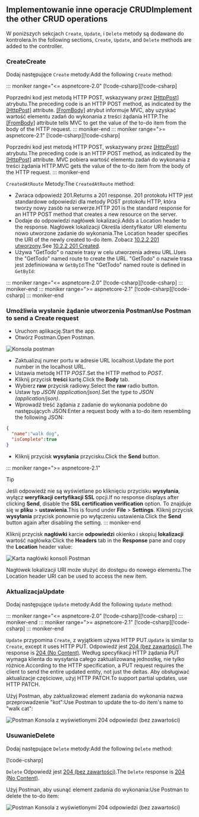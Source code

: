 ## <a name="implement-the-other-crud-operations"></a><span data-ttu-id="a0f5f-101">Implementowanie inne operacje CRUD</span><span class="sxs-lookup"><span data-stu-id="a0f5f-101">Implement the other CRUD operations</span></span>

<span data-ttu-id="a0f5f-102">W poniższych sekcjach `Create`, `Update`, i `Delete` metody są dodawane do kontrolera.</span><span class="sxs-lookup"><span data-stu-id="a0f5f-102">In the following sections, `Create`, `Update`, and `Delete` methods are added to the controller.</span></span>

### <a name="create"></a><span data-ttu-id="a0f5f-103">Create</span><span class="sxs-lookup"><span data-stu-id="a0f5f-103">Create</span></span>

<span data-ttu-id="a0f5f-104">Dodaj następujące `Create` metody:</span><span class="sxs-lookup"><span data-stu-id="a0f5f-104">Add the following `Create` method:</span></span>

::: moniker range="<= aspnetcore-2.0"
<span data-ttu-id="a0f5f-105">[!code-csharp[](../../tutorials/first-web-api/samples/2.0/TodoApi/Controllers/TodoController.cs?name=snippet_Create)]</span><span class="sxs-lookup"><span data-stu-id="a0f5f-105">[!code-csharp[](../../tutorials/first-web-api/samples/2.0/TodoApi/Controllers/TodoController.cs?name=snippet_Create)]</span></span>

<span data-ttu-id="a0f5f-106">Poprzedni kod jest metodą HTTP POST, wskazywany przez [[HttpPost]](/dotnet/api/microsoft.aspnetcore.mvc.httppostattribute) atrybutu.</span><span class="sxs-lookup"><span data-stu-id="a0f5f-106">The preceding code is an HTTP POST method, as indicated by the [[HttpPost]](/dotnet/api/microsoft.aspnetcore.mvc.httppostattribute) attribute.</span></span> <span data-ttu-id="a0f5f-107">[[FromBody]](/dotnet/api/microsoft.aspnetcore.mvc.frombodyattribute) atrybut informuje MVC, aby uzyskać wartość elementu zadań do wykonania z treści żądania HTTP.</span><span class="sxs-lookup"><span data-stu-id="a0f5f-107">The [[FromBody]](/dotnet/api/microsoft.aspnetcore.mvc.frombodyattribute) attribute tells MVC to get the value of the to-do item from the body of the HTTP request.</span></span>
::: moniker-end
::: moniker range=">= aspnetcore-2.1"
<span data-ttu-id="a0f5f-108">[!code-csharp[](../../tutorials/first-web-api/samples/2.1/TodoApi/Controllers/TodoController.cs?name=snippet_Create)]</span><span class="sxs-lookup"><span data-stu-id="a0f5f-108">[!code-csharp[](../../tutorials/first-web-api/samples/2.1/TodoApi/Controllers/TodoController.cs?name=snippet_Create)]</span></span>

<span data-ttu-id="a0f5f-109">Poprzedni kod jest metodą HTTP POST, wskazywany przez [[HttpPost]](/dotnet/api/microsoft.aspnetcore.mvc.httppostattribute) atrybutu.</span><span class="sxs-lookup"><span data-stu-id="a0f5f-109">The preceding code is an HTTP POST method, as indicated by the [[HttpPost]](/dotnet/api/microsoft.aspnetcore.mvc.httppostattribute) attribute.</span></span> <span data-ttu-id="a0f5f-110">MVC pobiera wartość elementu zadań do wykonania z treści żądania HTTP.</span><span class="sxs-lookup"><span data-stu-id="a0f5f-110">MVC gets the value of the to-do item from the body of the HTTP request.</span></span>
::: moniker-end

<span data-ttu-id="a0f5f-111">`CreatedAtRoute` Metody:</span><span class="sxs-lookup"><span data-stu-id="a0f5f-111">The `CreatedAtRoute` method:</span></span>

* <span data-ttu-id="a0f5f-112">Zwraca odpowiedź 201.</span><span class="sxs-lookup"><span data-stu-id="a0f5f-112">Returns a 201 response.</span></span> <span data-ttu-id="a0f5f-113">201 protokołu HTTP jest standardowe odpowiedzi dla metody POST protokołu HTTP, która tworzy nowy zasób na serwerze.</span><span class="sxs-lookup"><span data-stu-id="a0f5f-113">HTTP 201 is the standard response for an HTTP POST method that creates a new resource on the server.</span></span>
* <span data-ttu-id="a0f5f-114">Dodaje do odpowiedzi nagłówek lokalizacji.</span><span class="sxs-lookup"><span data-stu-id="a0f5f-114">Adds a Location header to the response.</span></span> <span data-ttu-id="a0f5f-115">Nagłówek lokalizacji Określa identyfikator URI elementu nowo utworzone zadanie do wykonania.</span><span class="sxs-lookup"><span data-stu-id="a0f5f-115">The Location header specifies the URI of the newly created to-do item.</span></span> <span data-ttu-id="a0f5f-116">Zobacz [10.2.2 201 utworzony](https://www.w3.org/Protocols/rfc2616/rfc2616-sec10.html).</span><span class="sxs-lookup"><span data-stu-id="a0f5f-116">See [10.2.2 201 Created](https://www.w3.org/Protocols/rfc2616/rfc2616-sec10.html).</span></span>
* <span data-ttu-id="a0f5f-117">Używa "GetTodo" o nazwie trasy w celu utworzenia adresu URL.</span><span class="sxs-lookup"><span data-stu-id="a0f5f-117">Uses the "GetTodo" named route to create the URL.</span></span> <span data-ttu-id="a0f5f-118">"GetTodo" o nazwie trasa jest zdefiniowana w `GetById`:</span><span class="sxs-lookup"><span data-stu-id="a0f5f-118">The "GetTodo" named route is defined in `GetById`:</span></span>

::: moniker range="<= aspnetcore-2.0"
<span data-ttu-id="a0f5f-119">[!code-csharp[](../../tutorials/first-web-api/samples/2.0/TodoApi/Controllers/TodoController.cs?name=snippet_GetByID&highlight=1-2)]</span><span class="sxs-lookup"><span data-stu-id="a0f5f-119">[!code-csharp[](../../tutorials/first-web-api/samples/2.0/TodoApi/Controllers/TodoController.cs?name=snippet_GetByID&highlight=1-2)]</span></span>
::: moniker-end
::: moniker range=">= aspnetcore-2.1"
<span data-ttu-id="a0f5f-120">[!code-csharp[](../../tutorials/first-web-api/samples/2.1/TodoApi/Controllers/TodoController.cs?name=snippet_GetByID&highlight=1-2)]</span><span class="sxs-lookup"><span data-stu-id="a0f5f-120">[!code-csharp[](../../tutorials/first-web-api/samples/2.1/TodoApi/Controllers/TodoController.cs?name=snippet_GetByID&highlight=1-2)]</span></span>
::: moniker-end

### <a name="use-postman-to-send-a-create-request"></a><span data-ttu-id="a0f5f-121">Umożliwia wysłanie żądanie utworzenia Postman</span><span class="sxs-lookup"><span data-stu-id="a0f5f-121">Use Postman to send a Create request</span></span>

* <span data-ttu-id="a0f5f-122">Uruchom aplikację.</span><span class="sxs-lookup"><span data-stu-id="a0f5f-122">Start the app.</span></span>
* <span data-ttu-id="a0f5f-123">Otwórz Postman.</span><span class="sxs-lookup"><span data-stu-id="a0f5f-123">Open Postman.</span></span>

![Konsola postman](../../tutorials/first-web-api/_static/pmc.png)

* <span data-ttu-id="a0f5f-125">Zaktualizuj numer portu w adresie URL localhost.</span><span class="sxs-lookup"><span data-stu-id="a0f5f-125">Update the port number in the localhost URL.</span></span>
* <span data-ttu-id="a0f5f-126">Ustawia metodę HTTP *POST*.</span><span class="sxs-lookup"><span data-stu-id="a0f5f-126">Set the HTTP method to *POST*.</span></span>
* <span data-ttu-id="a0f5f-127">Kliknij przycisk **treści** kartę.</span><span class="sxs-lookup"><span data-stu-id="a0f5f-127">Click the **Body** tab.</span></span>
* <span data-ttu-id="a0f5f-128">Wybierz **raw** przycisk radiowy.</span><span class="sxs-lookup"><span data-stu-id="a0f5f-128">Select the **raw** radio button.</span></span>
* <span data-ttu-id="a0f5f-129">Ustaw typ *JSON (application/json)*.</span><span class="sxs-lookup"><span data-stu-id="a0f5f-129">Set the type to *JSON (application/json)*.</span></span>
* <span data-ttu-id="a0f5f-130">Wprowadź treść żądania z zadanie do wykonania podobne do następujących JSON:</span><span class="sxs-lookup"><span data-stu-id="a0f5f-130">Enter a request body with a to-do item resembling the following JSON:</span></span>

```json
{
  "name":"walk dog",
  "isComplete":true
}
```

* <span data-ttu-id="a0f5f-131">Kliknij przycisk **wysyłania** przycisku.</span><span class="sxs-lookup"><span data-stu-id="a0f5f-131">Click the **Send** button.</span></span>

::: moniker range=">= aspnetcore-2.1"
> [!TIP]
> <span data-ttu-id="a0f5f-132">Jeśli odpowiedź nie są wyświetlane po kliknięciu przycisku **wysyłania**, wyłącz **weryfikacji certyfikacji SSL** opcji.</span><span class="sxs-lookup"><span data-stu-id="a0f5f-132">If no response displays after clicking **Send**, disable the **SSL certification verification** option.</span></span> <span data-ttu-id="a0f5f-133">To znajduje się w **pliku** > **ustawienia**.</span><span class="sxs-lookup"><span data-stu-id="a0f5f-133">This is found under **File** > **Settings**.</span></span> <span data-ttu-id="a0f5f-134">Kliknij przycisk **wysyłania** przycisk ponownie po wyłączeniu ustawienia.</span><span class="sxs-lookup"><span data-stu-id="a0f5f-134">Click the **Send** button again after disabling the setting.</span></span>
::: moniker-end

<span data-ttu-id="a0f5f-135">Kliknij przycisk **nagłówki** karcie **odpowiedzi** okienko i skopiuj **lokalizacji** wartość nagłówka:</span><span class="sxs-lookup"><span data-stu-id="a0f5f-135">Click the **Headers** tab in the **Response** pane and copy the **Location** header value:</span></span>

![Karta nagłówki konsoli Postman](../../tutorials/first-web-api/_static/pmc2.png)

<span data-ttu-id="a0f5f-137">Nagłówek lokalizacji URI może służyć do dostępu do nowego elementu.</span><span class="sxs-lookup"><span data-stu-id="a0f5f-137">The Location header URI can be used to access the new item.</span></span>

### <a name="update"></a><span data-ttu-id="a0f5f-138">Aktualizacja</span><span class="sxs-lookup"><span data-stu-id="a0f5f-138">Update</span></span>

<span data-ttu-id="a0f5f-139">Dodaj następujące `Update` metody:</span><span class="sxs-lookup"><span data-stu-id="a0f5f-139">Add the following `Update` method:</span></span>

::: moniker range="<= aspnetcore-2.0"
<span data-ttu-id="a0f5f-140">[!code-csharp[](../../tutorials/first-web-api/samples/2.0/TodoApi/Controllers/TodoController.cs?name=snippet_Update)]</span><span class="sxs-lookup"><span data-stu-id="a0f5f-140">[!code-csharp[](../../tutorials/first-web-api/samples/2.0/TodoApi/Controllers/TodoController.cs?name=snippet_Update)]</span></span>
::: moniker-end
::: moniker range=">= aspnetcore-2.1"
<span data-ttu-id="a0f5f-141">[!code-csharp[](../../tutorials/first-web-api/samples/2.1/TodoApi/Controllers/TodoController.cs?name=snippet_Update)]</span><span class="sxs-lookup"><span data-stu-id="a0f5f-141">[!code-csharp[](../../tutorials/first-web-api/samples/2.1/TodoApi/Controllers/TodoController.cs?name=snippet_Update)]</span></span>
::: moniker-end

<span data-ttu-id="a0f5f-142">`Update` przypomina `Create`, z wyjątkiem używa HTTP PUT.</span><span class="sxs-lookup"><span data-stu-id="a0f5f-142">`Update` is similar to `Create`, except it uses HTTP PUT.</span></span> <span data-ttu-id="a0f5f-143">Odpowiedź jest [204 (bez zawartości)](https://www.w3.org/Protocols/rfc2616/rfc2616-sec9.html).</span><span class="sxs-lookup"><span data-stu-id="a0f5f-143">The response is [204 (No Content)](https://www.w3.org/Protocols/rfc2616/rfc2616-sec9.html).</span></span> <span data-ttu-id="a0f5f-144">Według specyfikacji HTTP żądania PUT wymaga klienta do wysyłania całego zaktualizowaną jednostkę, nie tylko różnice.</span><span class="sxs-lookup"><span data-stu-id="a0f5f-144">According to the HTTP specification, a PUT request requires the client to send the entire updated entity, not just the deltas.</span></span> <span data-ttu-id="a0f5f-145">Aby obsługiwać aktualizacje częściowe, użyj HTTP PATCH.</span><span class="sxs-lookup"><span data-stu-id="a0f5f-145">To support partial updates, use HTTP PATCH.</span></span>

<span data-ttu-id="a0f5f-146">Użyj Postman, aby zaktualizować element zadania do wykonania nazwa przeprowadzenie "kot":</span><span class="sxs-lookup"><span data-stu-id="a0f5f-146">Use Postman to update the to-do item's name to "walk cat":</span></span>

![Postman Konsola z wyświetlonymi 204 odpowiedzi (bez zawartości)](../../tutorials/first-web-api/_static/pmcput.png)

### <a name="delete"></a><span data-ttu-id="a0f5f-148">Usuwanie</span><span class="sxs-lookup"><span data-stu-id="a0f5f-148">Delete</span></span>

<span data-ttu-id="a0f5f-149">Dodaj następujące `Delete` metody:</span><span class="sxs-lookup"><span data-stu-id="a0f5f-149">Add the following `Delete` method:</span></span>

[!code-csharp[](../../tutorials/first-web-api/samples/2.0/TodoApi/Controllers/TodoController.cs?name=snippet_Delete)]

<span data-ttu-id="a0f5f-150">`Delete` Odpowiedź jest [204 (bez zawartości)](https://www.w3.org/Protocols/rfc2616/rfc2616-sec9.html).</span><span class="sxs-lookup"><span data-stu-id="a0f5f-150">The `Delete` response is [204 (No Content)](https://www.w3.org/Protocols/rfc2616/rfc2616-sec9.html).</span></span>

<span data-ttu-id="a0f5f-151">Użyj Postman, aby usunąć element zadania do wykonania:</span><span class="sxs-lookup"><span data-stu-id="a0f5f-151">Use Postman to delete the to-do item:</span></span>

![Postman Konsola z wyświetlonymi 204 odpowiedzi (bez zawartości)](../../tutorials/first-web-api/_static/pmd.png)
